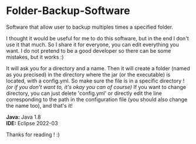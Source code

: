 # Folder-Backup-Software
Software that allow user to backup multiples times a specified folder.

I thought it would be useful for me to do this software, but in the end I don't use it that much. So I share it for everyone, you can edit everything you want.
I do not pretend to be a good developer so there can be some mistakes, but it works :)

It will ask you for a directory and a name. Then it will create a folder (named as you precised) in the directory where the jar (or the executable) is located, with a config.yml. So make sure the file is in a specific directory ! *(or if you don't want to, it's okay you can of course)*
If you want to change directory, you can just delete 'config.yml' or directly edit the line corresponding to the path in the configuration file (you should also change the name too), and that's it!

**Java:** Java 1.8 <br>
**IDE:** Eclipse 2022-03

Thanks for reading ! :)
